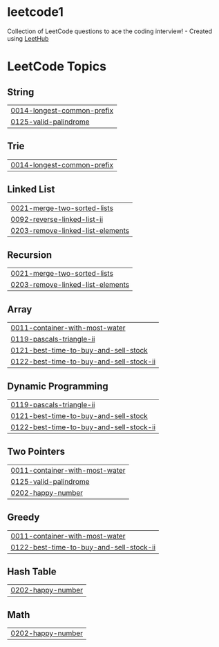 # leetcode1
Collection of LeetCode questions to ace the coding interview! - Created using [LeetHub](https://github.com/QasimWani/LeetHub)

<!---LeetCode Topics Start-->
# LeetCode Topics
## String
|  |
| ------- |
| [0014-longest-common-prefix](https://github.com/Srivarshagowthu/leetcode1/tree/master/0014-longest-common-prefix) |
| [0125-valid-palindrome](https://github.com/Srivarshagowthu/leetcode1/tree/master/0125-valid-palindrome) |
## Trie
|  |
| ------- |
| [0014-longest-common-prefix](https://github.com/Srivarshagowthu/leetcode1/tree/master/0014-longest-common-prefix) |
## Linked List
|  |
| ------- |
| [0021-merge-two-sorted-lists](https://github.com/Srivarshagowthu/leetcode1/tree/master/0021-merge-two-sorted-lists) |
| [0092-reverse-linked-list-ii](https://github.com/Srivarshagowthu/leetcode1/tree/master/0092-reverse-linked-list-ii) |
| [0203-remove-linked-list-elements](https://github.com/Srivarshagowthu/leetcode1/tree/master/0203-remove-linked-list-elements) |
## Recursion
|  |
| ------- |
| [0021-merge-two-sorted-lists](https://github.com/Srivarshagowthu/leetcode1/tree/master/0021-merge-two-sorted-lists) |
| [0203-remove-linked-list-elements](https://github.com/Srivarshagowthu/leetcode1/tree/master/0203-remove-linked-list-elements) |
## Array
|  |
| ------- |
| [0011-container-with-most-water](https://github.com/Srivarshagowthu/leetcode1/tree/master/0011-container-with-most-water) |
| [0119-pascals-triangle-ii](https://github.com/Srivarshagowthu/leetcode1/tree/master/0119-pascals-triangle-ii) |
| [0121-best-time-to-buy-and-sell-stock](https://github.com/Srivarshagowthu/leetcode1/tree/master/0121-best-time-to-buy-and-sell-stock) |
| [0122-best-time-to-buy-and-sell-stock-ii](https://github.com/Srivarshagowthu/leetcode1/tree/master/0122-best-time-to-buy-and-sell-stock-ii) |
## Dynamic Programming
|  |
| ------- |
| [0119-pascals-triangle-ii](https://github.com/Srivarshagowthu/leetcode1/tree/master/0119-pascals-triangle-ii) |
| [0121-best-time-to-buy-and-sell-stock](https://github.com/Srivarshagowthu/leetcode1/tree/master/0121-best-time-to-buy-and-sell-stock) |
| [0122-best-time-to-buy-and-sell-stock-ii](https://github.com/Srivarshagowthu/leetcode1/tree/master/0122-best-time-to-buy-and-sell-stock-ii) |
## Two Pointers
|  |
| ------- |
| [0011-container-with-most-water](https://github.com/Srivarshagowthu/leetcode1/tree/master/0011-container-with-most-water) |
| [0125-valid-palindrome](https://github.com/Srivarshagowthu/leetcode1/tree/master/0125-valid-palindrome) |
| [0202-happy-number](https://github.com/Srivarshagowthu/leetcode1/tree/master/0202-happy-number) |
## Greedy
|  |
| ------- |
| [0011-container-with-most-water](https://github.com/Srivarshagowthu/leetcode1/tree/master/0011-container-with-most-water) |
| [0122-best-time-to-buy-and-sell-stock-ii](https://github.com/Srivarshagowthu/leetcode1/tree/master/0122-best-time-to-buy-and-sell-stock-ii) |
## Hash Table
|  |
| ------- |
| [0202-happy-number](https://github.com/Srivarshagowthu/leetcode1/tree/master/0202-happy-number) |
## Math
|  |
| ------- |
| [0202-happy-number](https://github.com/Srivarshagowthu/leetcode1/tree/master/0202-happy-number) |
<!---LeetCode Topics End-->